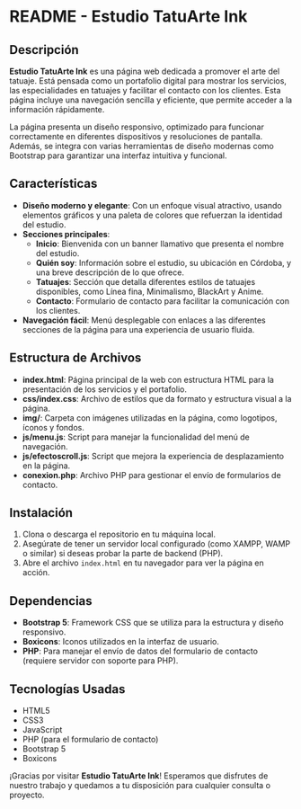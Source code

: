 # README - Estudio TatuArte Ink

## Descripción
**Estudio TatuArte Ink** es una página web dedicada a promover el arte del tatuaje. Está pensada como un portafolio digital para mostrar los servicios, las especialidades en tatuajes y facilitar el contacto con los clientes. Esta página incluye una navegación sencilla y eficiente, que permite acceder a la información rápidamente.

La página presenta un diseño responsivo, optimizado para funcionar correctamente en diferentes dispositivos y resoluciones de pantalla. Además, se integra con varias herramientas de diseño modernas como Bootstrap para garantizar una interfaz intuitiva y funcional.

## Características

- **Diseño moderno y elegante**: Con un enfoque visual atractivo, usando elementos gráficos y una paleta de colores que refuerzan la identidad del estudio.
- **Secciones principales**:
  - **Inicio**: Bienvenida con un banner llamativo que presenta el nombre del estudio.
  - **Quién soy**: Información sobre el estudio, su ubicación en Córdoba, y una breve descripción de lo que ofrece.
  - **Tatuajes**: Sección que detalla diferentes estilos de tatuajes disponibles, como Línea fina, Minimalismo, BlackArt y Anime.
  - **Contacto**: Formulario de contacto para facilitar la comunicación con los clientes.
- **Navegación fácil**: Menú desplegable con enlaces a las diferentes secciones de la página para una experiencia de usuario fluida.

## Estructura de Archivos

- **index.html**: Página principal de la web con estructura HTML para la presentación de los servicios y el portafolio.
- **css/index.css**: Archivo de estilos que da formato y estructura visual a la página.
- **img/**: Carpeta con imágenes utilizadas en la página, como logotipos, íconos y fondos.
- **js/menu.js**: Script para manejar la funcionalidad del menú de navegación.
- **js/efectoscroll.js**: Script que mejora la experiencia de desplazamiento en la página.
- **conexion.php**: Archivo PHP para gestionar el envío de formularios de contacto.

## Instalación

1. Clona o descarga el repositorio en tu máquina local.
2. Asegúrate de tener un servidor local configurado (como XAMPP, WAMP o similar) si deseas probar la parte de backend (PHP).
3. Abre el archivo `index.html` en tu navegador para ver la página en acción.

## Dependencias

- **Bootstrap 5**: Framework CSS que se utiliza para la estructura y diseño responsivo.
- **Boxicons**: Iconos utilizados en la interfaz de usuario.
- **PHP**: Para manejar el envío de datos del formulario de contacto (requiere servidor con soporte para PHP).

## Tecnologías Usadas

- HTML5
- CSS3
- JavaScript
- PHP (para el formulario de contacto)
- Bootstrap 5
- Boxicons

¡Gracias por visitar **Estudio TatuArte Ink**! Esperamos que disfrutes de nuestro trabajo y quedamos a tu disposición para cualquier consulta o proyecto.
